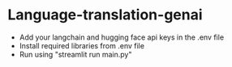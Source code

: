 # Language-translation-genai

<ul>
    <li>Add your langchain and hugging face api keys in the .env file</li>
    <li>Install required libraries from .env file</li>
    <li>Run using "streamlit run main.py"</li>
</ul>
